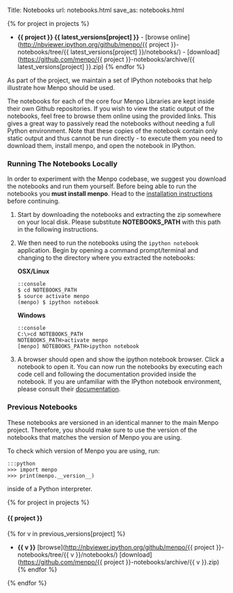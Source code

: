 Title: Notebooks
url: notebooks.html
save_as: notebooks.html

{% for project in projects %}
  - **{{ project }} {{ latest_versions[project] }}** - [browse online](http://nbviewer.ipython.org/github/menpo/{{ project }}-notebooks/tree/{{ latest_versions[project] }}/notebooks/) - [download](https://github.com/menpo/{{ project }}-notebooks/archive/{{ latest_versions[project] }}.zip)
{% endfor %}

As part of the project, we maintain a set of IPython notebooks that help
illustrate how Menpo should be used.

The notebooks for each of the core four Menpo Libraries are kept inside their
own Github repositories.
If you wish to view the static output of the notebooks, feel free to browse
them online using the provided links. This gives a great way to passively read
the notebooks without needing a full Python environment. Note that these copies
of the notebook contain only static output and thus cannot be run directly - to
execute them you need to download them, install menpo, and open the notebook in
IPython.

### Running The Notebooks Locally
In order to experiment with the Menpo codebase, we suggest you download the
notebooks and run them yourself. Before being able to run the notebooks you
**must install menpo**. Head to the
[installation instructions]({filename}/pages/installation/index.md) before
continuing.

 1. Start by downloading the notebooks and extracting the zip somewhere on your
    local disk. Please substitute **NOTEBOOKS_PATH** with this path in the
    following instructions.
 2. We then need to run the notebooks using the `ipython notebook` application.
    Begin by opening a command prompt/terminal and changing to the directory
    where you extracted the notebooks:

    **OSX/Linux**

        ::console
        $ cd NOTEBOOKS_PATH
        $ source activate menpo
        (menpo) $ ipython notebook

    **Windows**

        ::console
        C:\>cd NOTEBOOKS_PATH
        NOTEBOOKS_PATH>activate menpo
        [menpo] NOTEBOOKS_PATH>ipython notebook

 3. A browser should open and show the ipython notebook browser. Click a
    notebook to open it. You can now run the notebooks by executing each code
    cell and following the documentation provided inside the notebook. If you
    are unfamiliar with the IPython notebook environment, please consult
    their [documentation](http://ipython.org/notebook.html).

### Previous Notebooks
These notebooks are versioned in an identical manner
to the main Menpo project. Therefore, you should make sure to use the version
of the notebooks that matches the version of Menpo you are using.

To check which version of Menpo you are using, run:

    :::python
    >>> import menpo
    >>> print(menpo.__version__)


inside of a Python interpreter.

{% for project in projects %}
#### {{ project }}
{% for v in previous_versions[project] %}
  - **{{ v }}** [browse](http://nbviewer.ipython.org/github/menpo/{{ project }}-notebooks/tree/{{ v }}/notebooks/) [download](https://github.com/menpo/{{ project }}-notebooks/archive/{{ v }}.zip)
{% endfor %}

{% endfor %}
